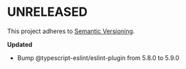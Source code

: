# UNRELEASED

This project adheres to [Semantic Versioning](http://semver.org/).

**Updated**

- Bump @typescript-eslint/eslint-plugin from 5.8.0 to 5.9.0
